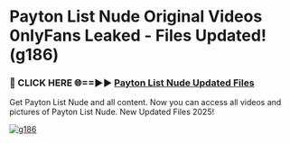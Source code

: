 # Payton List Nude Original Videos 0nlyFans Leaked - Files Updated! (g186)

<h3>🔴 CLICK HERE 🌐==►► <a href="https://tinyurl.com/yc6ubb5a" rel="nofollow">Payton List Nude Updated Files</a></h3>

Get Payton List Nude and all content. Now you can access all videos and pictures of Payton List Nude. New Updated Files 2025!

[![g186](https://i.imgur.com/7eu0CRL.gif)](https://tinyurl.com/yc6ubb5a)
